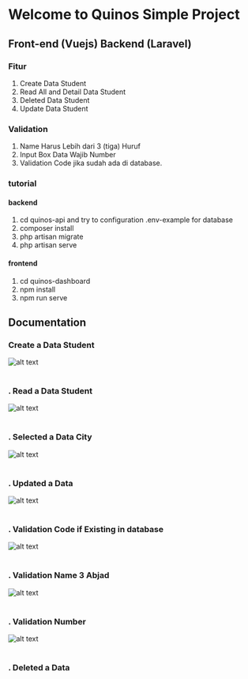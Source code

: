# Welcome to Quinos Simple Project
## Front-end (Vuejs) Backend (Laravel)

### Fitur 
1. Create Data Student
2. Read All and Detail Data Student
3. Deleted Data Student
4. Update Data Student

### Validation
1. Name Harus Lebih dari 3 (tiga) Huruf
2. Input Box Data Wajib Number
3. Validation Code jika sudah ada di database.

### tutorial
#### backend
1. cd quinos-api and try to configuration .env-example for database
2. composer install
3. php artisan migrate
4. php artisan serve

#### frontend
1. cd quinos-dashboard
2. npm install
3. npm run serve

## Documentation
### Create a Data Student
![alt text](/documentation/creat-data-student.png "Create Data")<br/><br/>

### . Read a Data Student
![alt text](/documentation/read-data-all-and-index.png "Read Data")<br/><br/>

### . Selected a Data City
![alt text](/documentation/select-city-combobox.png "Select City")<br/><br/>

### . Updated a Data
![alt text](/documentation/update-data-student.png "Update Data")<br/><br/>

### . Validation Code if Existing in database
![alt text](/documentation/validasi-code-existing-backend.png "Validasi Code Data")<br/><br/>

### . Validation Name 3 Abjad
![alt text](/documentation/validasi-fullname-min-3.png "Validasi Name Data")<br/><br/>

### . Validation Number
![alt text](/documentation/validasi-phone-number.png "Validasi Phone Numbaer Data")<br/><br/>

### . Deleted a Data